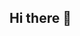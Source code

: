## Hi there 👋

<!--
**DomiUmami/DomiUmami** is a ✨ _special_ ✨ repository because its `README.md` (this file) appears on your GitHub profile.

Here are some ideas to get you started:

- 🔭 I’m currently working on finishing my Bloomtech classes
- 🌱 I’m currently learning all of the aspects of Full Stack Software Engineering
- 🤔 I’m looking for help with industry level projects
- 💬 Ask me about my current and future projects
- 📫 How to reach me: williams_dominik@yahoo.com with the subject line "Regarding GitHub"
- ⚡ Fun fact: A mile is 5,280 feet long and a kilometer is 3280.84 feet long.
-->
